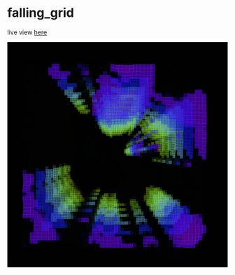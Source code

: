 # falling_grid
live view [here](https://www.openprocessing.org/sketch/833839)


![spiral pulse](thumbnail.PNG)